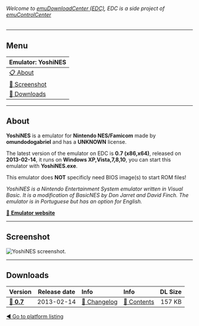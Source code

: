 ###### Welcome to [emuDownloadCenter (EDC)](https://github.com/PhoenixInteractiveNL/emuDownloadCenter/wiki/), EDC is a side project of [emuControlCenter](https://github.com/PhoenixInteractiveNL/emuControlCenter/wiki/)
***
## Menu
| **Emulator: YoshiNES** |
|:---------|
| [:clipboard: About](#about) |
| [:sunrise: Screenshot](#screenshot) |
| [:floppy_disk: Downloads](#downloads) |
***
## About
**YoshiNES** is a emulator for **Nintendo NES/Famicom** made by **omundodogabriel** and has a **UNKNOWN** license.

The latest version of the emulator on EDC is **0.7 (x86,x64)**, released on **2013-02-14**, it runs on **Windows XP,Vista,7,8,10**, you can start this emulator with **YoshiNES.exe**.

This emulator does **NOT** specificly need BIOS image(s) to start ROM files!

_YoshiNES is a Nintendo Entertainment System emulator written in Visual Basic. It is a modification of BasicNES by Don Jarret and David Finch. The emulator is in Portuguese but has an option for English._

[:link: **Emulator website**](https://sourceforge.net/projects/yoshines/)
***
## Screenshot
![](https://raw.githubusercontent.com/PhoenixInteractiveNL/emuDownloadCenter/master/hooks/yoshines/screen.jpg "YoshiNES screenshot.")
***
## Downloads
| Version  | Release date  | Info       | Info       | DL Size    |
|:---------|:-------------:|:-----------|:-----------|-----------:|
| [:floppy_disk: **0.7**](https://github.com/PhoenixInteractiveNL/edc-repo0004/raw/master/yoshines/0.7.7z) | 2013-02-14 | [:page_facing_up: Changelog](https://github.com/PhoenixInteractiveNL/edc-repo0004/blob/master/yoshines/0.7_changelog.txt) | [:mag_right: Contents](https://github.com/PhoenixInteractiveNL/edc-repo0004/blob/master/yoshines/0.7_contents.txt) | 157 KB |

[:arrow_backward: Go to platform listing](https://github.com/PhoenixInteractiveNL/emuDownloadCenter/wiki/EDC-Platform-List)
